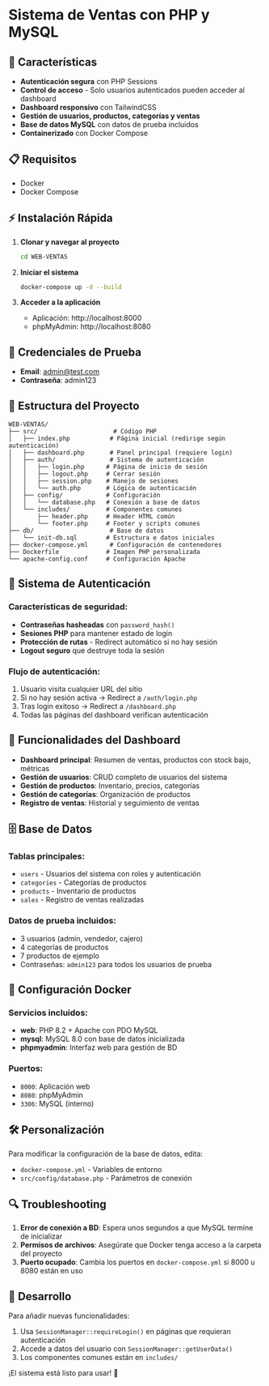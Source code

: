 # Sistema de Ventas con PHP y MySQL

## 🚀 Características

- **Autenticación segura** con PHP Sessions
- **Control de acceso** - Solo usuarios autenticados pueden acceder al dashboard
- **Dashboard responsivo** con TailwindCSS
- **Gestión de usuarios, productos, categorías y ventas**
- **Base de datos MySQL** con datos de prueba incluidos
- **Containerizado** con Docker Compose

## 📋 Requisitos

- Docker
- Docker Compose

## ⚡ Instalación Rápida

1. **Clonar y navegar al proyecto**
   ```bash
   cd WEB-VENTAS
   ```

2. **Iniciar el sistema**
   ```bash
   docker-compose up -d --build
   ```

3. **Acceder a la aplicación**
   - Aplicación: http://localhost:8000
   - phpMyAdmin: http://localhost:8080

## 👤 Credenciales de Prueba

- **Email**: admin@test.com
- **Contraseña**: admin123

## 📁 Estructura del Proyecto

```
WEB-VENTAS/
├── src/                     # Código PHP
│   ├── index.php           # Página inicial (redirige según autenticación)
│   ├── dashboard.php       # Panel principal (requiere login)
│   ├── auth/               # Sistema de autenticación
│   │   ├── login.php      # Página de inicio de sesión
│   │   ├── logout.php     # Cerrar sesión
│   │   ├── session.php    # Manejo de sesiones
│   │   └── auth.php       # Lógica de autenticación
│   ├── config/            # Configuración
│   │   └── database.php   # Conexión a base de datos
│   └── includes/          # Componentes comunes
│       ├── header.php     # Header HTML común
│       └── footer.php     # Footer y scripts comunes
├── db/                     # Base de datos
│   └── init-db.sql        # Estructura e datos iniciales
├── docker-compose.yml      # Configuración de contenedores
├── Dockerfile             # Imagen PHP personalizada
└── apache-config.conf     # Configuración Apache
```

## 🔐 Sistema de Autenticación

### Características de seguridad:
- **Contraseñas hasheadas** con `password_hash()`
- **Sesiones PHP** para mantener estado de login
- **Protección de rutas** - Redirect automático si no hay sesión
- **Logout seguro** que destruye toda la sesión

### Flujo de autenticación:
1. Usuario visita cualquier URL del sitio
2. Si no hay sesión activa → Redirect a `/auth/login.php`
3. Tras login exitoso → Redirect a `/dashboard.php`
4. Todas las páginas del dashboard verifican autenticación

## 🎯 Funcionalidades del Dashboard

- **Dashboard principal**: Resumen de ventas, productos con stock bajo, métricas
- **Gestión de usuarios**: CRUD completo de usuarios del sistema
- **Gestión de productos**: Inventario, precios, categorías
- **Gestión de categorías**: Organización de productos
- **Registro de ventas**: Historial y seguimiento de ventas

## 🗄️ Base de Datos

### Tablas principales:
- `users` - Usuarios del sistema con roles y autenticación
- `categories` - Categorías de productos
- `products` - Inventario de productos
- `sales` - Registro de ventas realizadas

### Datos de prueba incluidos:
- 3 usuarios (admin, vendedor, cajero)
- 4 categorías de productos
- 7 productos de ejemplo
- Contraseñas: `admin123` para todos los usuarios de prueba

## 🐳 Configuración Docker

### Servicios incluidos:
- **web**: PHP 8.2 + Apache con PDO MySQL
- **mysql**: MySQL 8.0 con base de datos inicializada
- **phpmyadmin**: Interfaz web para gestión de BD

### Puertos:
- `8000`: Aplicación web
- `8080`: phpMyAdmin  
- `3306`: MySQL (interno)

## 🛠️ Personalización

Para modificar la configuración de la base de datos, edita:
- `docker-compose.yml` - Variables de entorno
- `src/config/database.php` - Parámetros de conexión

## 🔍 Troubleshooting

1. **Error de conexión a BD**: Espera unos segundos a que MySQL termine de inicializar
2. **Permisos de archivos**: Asegúrate que Docker tenga acceso a la carpeta del proyecto
3. **Puerto ocupado**: Cambia los puertos en `docker-compose.yml` si 8000 u 8080 están en uso

## 📝 Desarrollo

Para añadir nuevas funcionalidades:
1. Usa `SessionManager::requireLogin()` en páginas que requieran autenticación
2. Accede a datos del usuario con `SessionManager::getUserData()`
3. Los componentes comunes están en `includes/`

¡El sistema está listo para usar! 🎉
